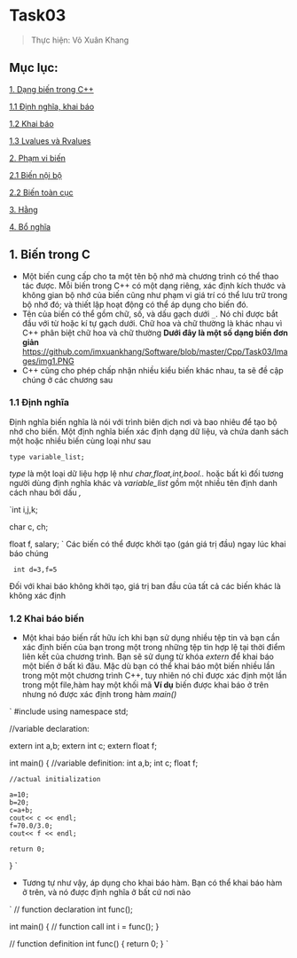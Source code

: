 # Task03

> Thực hiện: Võ Xuân Khang

## Mục lục:

[1. Dạng biến trong C++](#bien)

[1.1 Định nghĩa, khai báo](#dinhnghia)

[1.2 Khai báo](#khaibao)

[1.3 Lvalues và Rvalues](#R&Lvalues)

[2. Phạm vi biến](#phamvi)

[2.1 Biến nội bộ](#local)

[2.2 Biến toàn cục](#global)

[3. Hằng](#hang)

[4. Bổ nghĩa](#bonghia)

## 1. Biến trong C 

<a name='bien'></a>

- Một biến cung cấp cho ta một tên bộ nhớ mà chương trình có thể thao tác được. Mỗi biến trong C++ có một dạng riêng, xác định kích thước và không gian bộ nhớ của biến cũng như phạm vi giá trí có thể lưu trữ trong bộ nhớ đó; và thiết lập hoạt động có thể áp dụng cho biến đó.
- Tên của biến có thể gồm chữ, số, và dấu gạch dưới `_`. Nó chỉ được bắt đầu với từ hoặc kí tự gạch dưới. Chữ hoa và chữ thường là khác nhau vì C++ phân biệt chữ hoa và chữ thường
**Dưới đây là một số dạng biến đơn giản**
https://github.com/imxuankhang/Software/blob/master/Cpp/Task03/Images/img1.PNG
- C++ cũng cho phép chấp nhận nhiều kiểu biến khác nhau, ta sẽ đề cập chúng ở các chương sau

### 1.1 Định nghĩa 

<a name='dinhnghia'></a>

Định nghĩa biến nghĩa là nói với trình biên dịch nơi và bao nhiêu để tạo bộ nhớ cho biến. Một định nghĩa biến xác định dạng dữ liệu, và chứa danh sách một hoặc nhiều biến cùng loại như sau

`type variable_list;`

*type* là một loại dữ liệu hợp lệ như *char,float,int,bool..* hoặc bất kì đối tương người dùng định nghĩa khác và *variable_list* gồm một nhiều tên định danh cách nhau bởi dấu *,*

`int i,j,k;

char c, ch;

float f, salary;
`
Các biến có thể được khởi tạo (gán giá trị đầu) ngay lúc khai báo chúng

` int d=3,f=5`

Đối với khai báo không khởi tạo, giá trị ban đầu của tất cả các biến khác là không xác định 

### 1.2 Khai báo biến

<a name='khaibao'></a>

- Một khai báo biến rất hữu ích khi bạn sử dụng nhiều tệp tin và bạn cần xác định biến của bạn trong một trong những tệp tin hợp lệ tại thời điểm liên kết của chương trình. Bạn sẽ sử dụng từ khóa *extern* để khai báo một biến ở bất kì đâu. Mặc dù bạn có thể khai báo một biến nhiều lần trong một một chương trình C++, tuy nhiên nó chỉ được xác định một lần trong một file,hàm hay một khối mã 
**Ví dụ** biến được khai báo ở trên nhưng nó được xác định trong hàm *main()*

`
#include <iostream>
using namespace std;

//variable declaration:

extern int a,b;
extern int c;
extern float f;

int main()
{
	//variable definition:
	int a,b;
	int c;
	float f;

	//actual initialization

	a=10;
	b=20;
	c=a+b;
	cout<< c << endl;
	f=70.0/3.0;
	cout<< f << endl;

	return 0;	
}
`
- Tương tự như vậy, áp dụng cho khai báo hàm. Bạn có thể khai báo hàm ở trên, và nó được định nghĩa ở bất cứ nơi nào

`
// function declaration
int func();

int main() {
   // function call
   int i = func();
}

// function definition
int func() {
   return 0;
}
`


